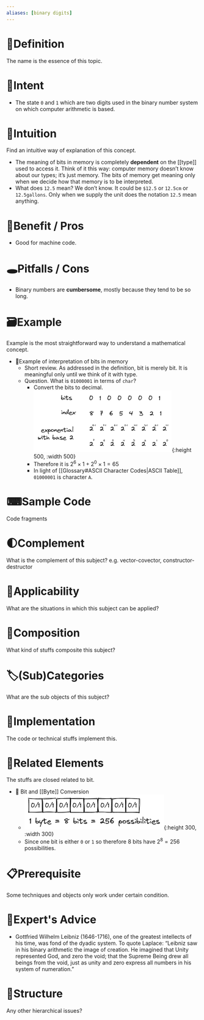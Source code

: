 ```yaml
---
aliases: [binary digits]
---
```


# 📝Definition
The name is the essence of this topic.

# 🎯Intent
- The state `0` and `1` which are two digits used in the binary number system on which computer arithmetic is based.

# 🧠Intuition
Find an intuitive way of explanation of this concept.
- The meaning of bits in memory is completely **dependent** on the [[type]] used to access it. Think of it this way: computer memory doesn’t know about our types; it’s just memory. The bits of memory get meaning only when we decide how that memory is to be interpreted.
- What does `12.5` mean? We don’t know. It could be `$12.5` or `12.5cm` or `12.5gallons`. Only when we supply the unit does the notation `12.5` mean anything.

# 🚀Benefit / Pros
- Good for machine code.

# 🕳Pitfalls / Cons
- Binary numbers are **cumbersome**, mostly because they tend to be so long.

# 🗃Example  
Example is the most straightforward way to understand a mathematical concept.
- 📌Example of interpretation of bits in memory
    - Short review. As addressed in the definition, bit is merely bit. It is meaningful only until we think of it with type.
    - Question. What is `01000001` in terms of `char`?
        - Convert the bits to decimal.
          ![name](../assets/01000001_bits.png){:height 500, :width 500}
        - Therefore it is $2^6\times1+2^0\times1=65$
        - In light of [[Glossary#ASCII Character Codes|ASCII Table]], `01000001` is character `A`.
        
# ⌨Sample Code
 Code fragments

# 🌓Complement
What is the complement of this subject? e.g. vector-covector, constructor-destructor

# 🤳Applicability
 What are the situations in which this subject can be applied?

# 🧪Composition
What kind of stuffs composite this subject?

# 🏷(Sub)Categories
What are the sub objects of this subject?

# 🔎Implementation
 The code or technical stuffs implement this.

# 🧬Related Elements
The stuffs are closed related to bit.
- 📌 Bit and [[Byte]] Conversion
    - ![name](../assets/bit_byte_conversion.png){:height 300, :width 300}
    - Since one bit is either `0` or `1` so therefore 8 bits have $2^8=256$ possibilities.
    
# 📋Prerequisite
Some techniques and objects only work under certain condition.

# 🥼Expert's Advice
- Gottfried Wilhelm Leibniz (1646-1716), one of the greatest intellects of his time, was fond of the dyadic system. To quote Laplace: “Leibniz saw in his binary arithmetic the image of creation. He imagined that Unity represented God, and zero the void; that the Supreme Being drew all beings from the void, just as unity and zero express all numbers in his system of numeration.”

# 🧱Structure
Any other hierarchical issues?
